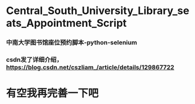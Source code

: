 # Central_South_University_Library_seats_Appointment_Script
### 中南大学图书馆座位预约脚本-python-selenium
### csdn发了详细介绍，https://blog.csdn.net/cszliam_/article/details/129867722
# 有空我再完善一下吧
